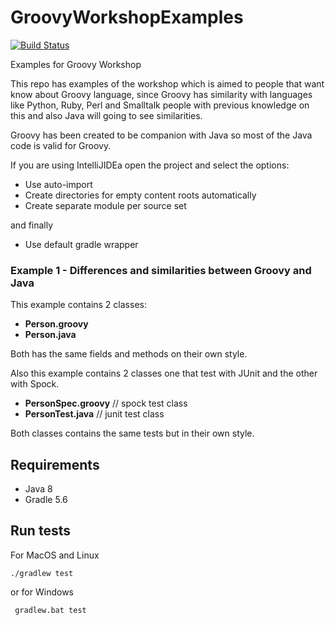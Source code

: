 # GroovyWorkshopExamples
[![Build Status](https://travis-ci.com/Joxebus/GroovyWorkshopExamples.svg?branch=example1)](https://travis-ci.com/Joxebus/GroovyWorkshopExamples)

Examples for Groovy Workshop

This repo has examples of the workshop which is aimed to people that want know about Groovy language,
since Groovy has similarity with languages like Python, Ruby, Perl and Smalltalk
people with previous knowledge on this and also Java will going to see similarities.

Groovy has been created to be companion with Java so most of the Java code is valid for Groovy.

If you are using IntelliJIDEa open the project and select the options:

- Use auto-import
- Create directories for empty content roots automatically
- Create separate module per source set

and finally

- Use default gradle wrapper

### Example 1 - Differences and similarities between Groovy and Java

This example contains 2 classes:

- **Person.groovy**
- **Person.java**

Both has the same fields and methods on their own style.          

Also this example contains 2 classes one that test with JUnit and the other with Spock.
  
- **PersonSpec.groovy** // spock test class
- **PersonTest.java**   // junit test class

Both classes contains the same tests but in their own style.


## Requirements

- Java 8
- Gradle 5.6

## Run tests

For MacOS and Linux

`` ./gradlew test ``  

or for Windows

`` gradlew.bat test``
